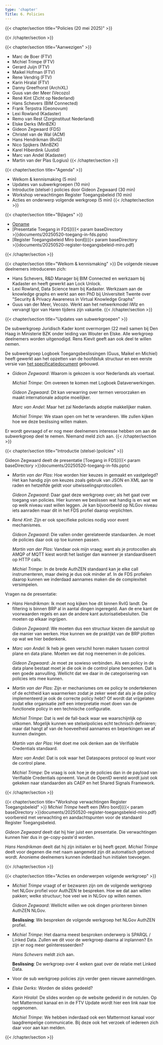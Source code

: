 ```yaml
---
type: 'chapter'
Title: 6. Policies
---
```


{{< chapter/section title="Policies (20 mei 2025)" >}}

{{< /chapter/section >}}

{{< chapter/section title="Aanwezigen" >}}
- Marc de Boer (FTV)
- Michiel Trimpe (FTV)
- Gerard Juijn (FTV)
- Maikel Hofman (FTV)
- Rene Vendrig (FTV)
- Karin Hiralal (FTV)
- Danny Greefhorst (ArchiXL)
- Guus van der Meer (Vecozo)
- René Kint (Zicht op Nederland)
- Hans Schevers (BIM Connected)
- Frank Terpstra (Geonovum)
- Lexi Rowland (Kadaster)
- Remo van Rest (Zorginstituut Nederland)
- Elske Derks (MinBZK)
- Gideon Zegwaard (FDS)
- Christel van de Wal (ACM)
- Hans Hendrikman (RvIG)
- Nico Spijkers (MinBZK)
- Karel Hiberdink (Justid)
- Marc van Andel (Kadaster)
- Martin van der Plas (Logius)
{{< /chapter/section >}}

{{< chapter/section title="Agenda" >}}
- Welkom & kennismaking (5 min)
- Updates van subwerkgroepen  (10 min)
- Introductie (stelsel-) policies door Gideon Zegwaard (30 min)
- Workshop verwachtingen Register Toegangsbeleid (10 min)
- Acties en onderwerp volgende werkgroep (5 min)
{{< /chapter/section >}}

{{< chapter/section title="Bijlages" >}} 
- [Opname](https://github.com/VNG-Realisatie/ftv/raw/refs/heads/main/static/videos/20250520-policies.mp4)
- [Presentatie Toegang in FDS]({{< param baseDirectory >}}documents/20250520-toegang-in-fds.pptx)
- [Register Toegangsbeleid Miro bord]({{< param baseDirectory >}}documents/20250520-register-toegangsbeleid-miro.pdf)

{{< /chapter/section >}}

{{< chapter/section title="Welkom & kennismaking" >}}
De volgende nieuwe deelnemers introduceren zich:
- Hans Schevers, R&D Manager bij BIM Connected en werkzaam bij Kadaster en heeft gewerkt aan Lock Unlock.
- Lexi Rowland, Data Science team bij Kadaster. Werkzaam aan de knowledge graphs en werkt aan een PhD bij Universiteit Twente over "Security & Privacy Awareness in Virtual Knowledge Graphs" 
- Guus van der Meer, Vecozo. Werkt aan het netwerkmodel iWlz en vervangt Igor van Haren tijdens zijn vakantie.
{{< /chapter/section >}}

{{< chapter/section title="Updates van subwerkgroepen" >}}

De subwerkgroep Juridisch Kader komt overmorgen (22 mei) samen bij Den Haag in Ministerie BZK onder leiding van Wouter en Elske. Alle werkgroep deelnemers worden uitgenodigd. Rens Kievit geeft aan ook deel te willen nemen.

De subwerkgroep Logboek Toegangsbeslissingen (Guus, Maikel en Michiel) heeft gewerkt aan het opzetten van de hoofdstuk structuur en een eerste versie van [het specificatiedocument](https://vng-realisatie.github.io/logboek-toegangsbeslissingen) gebouwd. 

- *Gideon Zegwaard*: Waarom is gekozen is voor Nederlands als voertaal.

  *Michiel Trimpe*: Om overeen te komen met Logboek Dataverwerkingen.

  *Gideon Zegwaard*: Dit kan verwarring over termen veroorzaken en maakt internationale adoptie moeilijker.

  *Marc van Andel*: Maar het zal Nederlands adoptie makkelijker maken.

  *Michiel Trimpe*: We staan open om het te veranderen. We zullen kijken hoe we deze beslissing willen maken.

Er wordt gevraagd of er nog meer deelnemers interesse hebben om aan de subwerkgroep deel te nemen. Niemand meld zich aan.
{{< /chapter/section >}}

{{< chapter/section title="Introductie (stelsel-)policies" >}}

Gideon Zegwaard deelt de presentatie [Toegang in FDS]({{< param baseDirectory >}}documents/20250520-toegang-in-fds.pptx)

- *Martin van der Plas*: Hoe worden hier keuzes in gemaakt en vastgelegd? Het kan handig zijn om keuzes zoals gebruik van JSON en XML aan te raden en hetzelfde geldt voor uitwisselingsprotocollen.

  *Gideon Zegwaard*: Daar gaat deze werkgroep over; als het gaat over toegang van policies. Hier kunnen we beslissen wat handig is en wat we op welk niveau vast willen leggen. Je kan bijvoorbeeld op NLGov niveau iets aanraden maar dit in het FDS profiel daarop verplichten.

- *René Kint*: Zijn er ook specifieke policies nodig voor event mechanismes. 

  *Gideon Zegwaard*: Die vallen onder gerelateerde standaarden. Je moet de policies daar ook op toe kunnen passen.

  *Martin van der Plas*: Vandaar ook mijn vraag; want als je protocollen als AMQP of MQTT kiest wordt het lastiger dan wanneer je standaardiseert op HTTP calls.

  *Michiel Trimpe*: In de brede AuthZEN standaard kan je elke call instrumenteren, maar dwing je dus ook minder af. In de FDS profielen daarop kunnen we inderdaad aannames maken die de complexiteit versimpelen.

Vragen na de presentatie:

- *Hans Hendrikman*: Ik moet nog kijken hoe dit binnen RvIG landt. De filtering is binnen BRP al in aantal dingen ingeregeld. Aan de ene kant de voorwaarden regels en aan de andere kant autorisatiebesluiten. Die moeten op elkaar ingrijpen.

  *Gideon Zegwaard*: We moeten dus een structuur kiezen die aansluit op die manier van werken. Hoe kunnen we de praktijkt van de BRP plotten op wat we hier bedenkenk.

- *Marc van Andel*: Ik heb je geen verschil horen maken tussen control plane en data plane. Moeten we dat nog meenemen in de policies.

  *Gideon Zegwaard*: Je moet ze sowieso verbinden. Als een policy in de data plane bestaat moet je die ook in de control plane benoemen. Dat is een goede aanvulling. Wellicht dat we daar in de categorisering van policies iets mee kunnen.

- *Martin van der Plas*: Zijn er mechanismes om ee policy te ondertekenen of de echtheid kan waarmerken zodat je zeker weet dat als je die policy implementeerd je ook de correcte policy hebt? Of wordt dat vrijgelaten zodat elke organisatie zelf een interpretatie moet doen van de functionele policy in een technische configuratie.

  *Michiel Trimpe*: Dat is wel de fall-back waar we waarschijnlijk op uitkomen. Mogelijk kunnen we stelselpolicies echt technisch definieren; maar dat hangt af van de hoeveelheid aannames en beperkingen we af kunnen dwingen.

  *Martin van der Plas*: Het doet me ook denken aan de Verifiable Credentials standaard.

  *Marc van Andel*: Dat is ook waar het Dataspaces protocol op leunt voor de control plane.

  *Michiel Trimpe*: De vraag is ook hoe je de policies dan in de payload van Verifiable Credentials opneemt. Vanuit de OpenID wereld wordt juist ook gekeken naar standaarden als CAEP en het Shared Signals Framework.

{{< /chapter/section >}}

{{< chapter/section title="Workshop verwachtingen Register Toegangsbeleid" >}}
*Michiel Trimpe* heeft een [Miro bord]({{< param baseDirectory >}}documents/20250520-register-toegangsbeleid-miro.pdf) voorbereid met verwachting en aandachtspunten voor de standaard Register Toegangsbeleid.

*Gideon Zegwaard* deelt dat hij hier juist een presentatie. Die verwachtingen kunnen hier dus in ge-copy-paste'd worden. 

*Hans Hendrikman* deelt dat hij zijn initialen er bij heeft gezet. *Michiel Trimpe* deelt voor degenen die met naam aangemeld zijn dit automatisch getoond wordt. Anonieme deelnemers kunnen inderdaad hun initialen toevoegen.

{{< /chapter/section >}}

{{< chapter/section title="Acties en onderwerpen volgende werkgroep" >}}

- *Michiel Trimpe* vraagt of er bezwaren zijn om de volgende werkgroep het NLGov profiel voor AuthZEN te bespreken. Hoe we dat aan willen pakken; welke structuur; hoe veel we in NLGov op willen nemen.

  *Gideon Zegwaard*: Wellicht willen we ook dingen prioriteren binnen AuthZEN NLGov.

  **Beslissing**: We bespreken de volgende werkgroep het NLGov AuthZEN profiel.

- *Michiel Trimpe*: Het daarna meest besproken onderwerp is SPARQL / Linked Data. Zullen we dit voor de werkgroep daarna al inplannen? En zijn er nog meer geïnteresseerden?

  *Hans Schevers* meldt zich aan.

  **Beslissing**: De werkgroep over 4 weken gaat over de relatie met Linked Data.

- Voor de sub werkgroep policies zijn verder geen nieuwe aanmeldingen.

- *Elske Derks*: Worden de slides gedeeld?

  *Karin Hiralal*: De slides worden op de website gedeeld in de notulen. Op het Mattermost kanaal en in de FTV Update wordt hier een link naar toe opgenomen.

  *Michiel Trimpe*: We hebben inderdaad ook een Mattermost kanaal voor laagdrempelige communicatie. Bij deze ook het verzoek of iedereen zich daar voor aan kan melden.

{{< /chapter/section >}}
